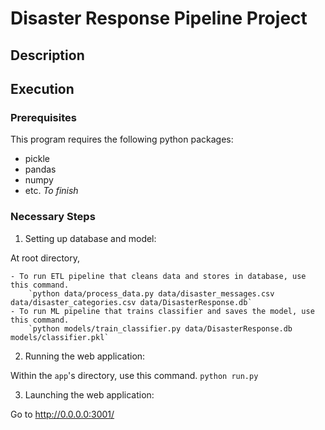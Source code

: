 # Disaster Response Pipeline Project

## Description

## Execution

### Prerequisites

This program requires the following python packages:

- pickle
- pandas
- numpy
- etc.   _To finish_


### Necessary Steps

1. Setting up database and model:

At root directory,

    - To run ETL pipeline that cleans data and stores in database, use this command.
        `python data/process_data.py data/disaster_messages.csv data/disaster_categories.csv data/DisasterResponse.db`
    - To run ML pipeline that trains classifier and saves the model, use this command.
        `python models/train_classifier.py data/DisasterResponse.db models/classifier.pkl`

2. Running the web application:

Within the `app`'s directory, use this command.
`python run.py`

3. Launching the web application:

Go to http://0.0.0.0:3001/
